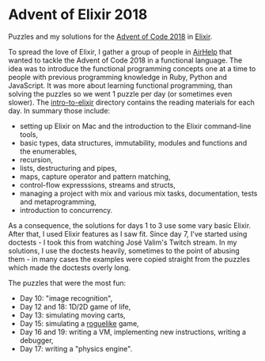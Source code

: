 # Advent of Elixir 2018

Puzzles and my solutions for the [Advent of Code 2018](https://adventofcode.com/2018) in [Elixir](https://elixir-lang.org/).

To spread the love of Elixir, I gather a group of people in [AirHelp](https://www.airhelp.com/en/) that wanted to tackle the Advent of Code 2018 in a functional language. The idea was to introduce the functional programming concepts one at a time to people with previous programming knowledge in Ruby, Python and JavaScript. It was more about learning functional programming, than solving the puzzles so we went 1 puzzle per day (or sometimes even slower). The [intro-to-elixir](intro-to-elixir) directory contains the reading materials for each day. In summary those include:

- setting up Elixir on Mac and the introduction to the Elixir command-line tools,
- basic types, data structures, immutability, modules and functions and the enumerables,
- recursion,
- lists, destructuring and pipes,
- maps, capture operator and pattern matching,
- control-flow expresssions, streams and structs,
- managing a project with mix and various mix tasks, documentation, tests and metaprogramming,
- introduction to concurrency.

As a consequence, the solutions for days 1 to 3 use some vary basic Elixir. After that, I used Elixir features as I saw fit. Since day 7, I've started using doctests - I took this from watching José Valim's Twitch stream. In my solutions, I use the doctests heavily, sometimes to the point of abusing them - in many cases the examples were copied straight from the puzzles which made the doctests overly long.

The puzzles that were the most fun:

- Day 10: "image recognition",
- Day 12 and 18: 1D/2D game of life,
- Day 13: simulating moving carts,
- Day 15: simulating a [roguelike](https://en.wikipedia.org/wiki/Roguelike) game,
- Day 16 and 19: writing a VM, implementing new instructions, writing a debugger,
- Day 17: writing a "physics engine".

